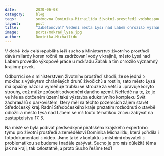 ```yaml
---
date:         2020-06-08
category:     blog
tags:         sněmovna Dominika-Michailidu životní-prostředí vodohospodářství středočeský-kraj sucho
layout:       post
title:        "Zabetonovat? Vedení města Lysá nad Labem ohrozilo významný mokřad"
image:        posts/mokrad_lysa.jpg
author:       Dominika-Michailidu
---
```


V době, kdy celá republika řeší sucho a Ministerstvo životního prostředí dává miliardy korun ročně na zadržování vody v krajině, město Lysá nad Labem provedlo výkopové práce u mokřadu Žabák a tím ohrozilo významný krajinný prvek.


Odborníci se s ministerstvem životního prostředí shodli, že se jedná o mokřad s výskytem chráněných druhů živočichů a rostlin, zato město Lysá má opačný názor a vyměňuje trubku ve strouze za větší a upravuje koryto strouhy, což může způsobit odvodnění daného území. Nehledě na to, že je ve hře na dotčeném území také výstavba edukativního komplexu Svět záchranářů s parkovištěm, který měl na těchto pozemcích zájem stavět Středočeský kraj. Radní Středočeského kraje prozatím rozhodnutí o stavbě odložili a město Lysá nad Labem se má touto tématikou znovu zabývat na zastupitelstvu 17. 6.

Na místě se byla podívat předsedkyně pirátského krajského expertního týmu pro životní prostředí a zemědělství Dominika Michailidu, která pořídila i fotodokumentaci a video. Jsme také v kontaktu s místními obyvateli a problematikou se budeme i nadále zabývat. Sucho je pro nás důležité téma jak na kraji, tak celostátně, a proto Sucho řešíme teď!
